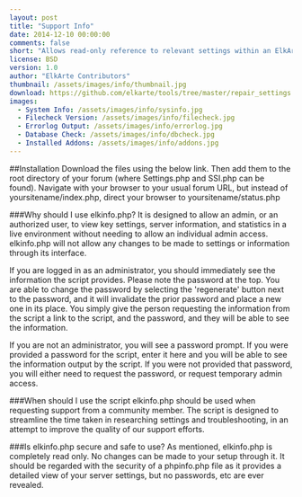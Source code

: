 ```yaml
---
layout: post
title: "Support Info"
date: 2014-12-10 00:00:00
comments: false
short: "Allows read-only reference to relevant settings within an ElkArte installation"
license: BSD
version: 1.0
author: "ElkArte Contributors"
thumbnail: /assets/images/info/thumbnail.jpg
download: https://github.com/elkarte/tools/tree/master/repair_settings
images:
  - System Info: /assets/images/info/sysinfo.jpg
  - Filecheck Version: /assets/images/info/filecheck.jpg
  - Errorlog Output: /assets/images/info/errorlog.jpg
  - Database Check: /assets/images/info/dbcheck.jpg
  - Installed Addons: /assets/images/info/addons.jpg
---
```


##Installation
Download the files using the below link.  Then add them to the root directory of your forum (where Settings.php and SSI.php can be found). 
Navigate with your browser to your usual forum URL, but instead of yoursitename/index.php, direct your browser to 
yoursitename/status.php

###Why should I use elkinfo.php?
It is designed to allow an admin, or an authorized user, to view key settings, server information, and statistics in a 
live environment without needing to allow an individual admin access. elkinfo.php will not allow any changes to be made to settings 
or information through its interface.

If you are logged in as an administrator, you should immediately see the information the script provides. Please note the password at 
the top. You are able to change the password by selecting the 'regenerate' button next to the password, and it will invalidate 
the prior password and place a new one in its place. You simply give the person requesting the information from the script a link to 
the script, and the password, and they will be able to see the information.

If you are not an administrator, you will see a password prompt. If you were provided a password for the script, enter it here and you 
will be able to see the information output by the script. If you were not provided that password, you will either need to request the 
password, or request temporary admin access.

###When should I use the script
elkinfo.php should be used when requesting support from a community member. The script is designed to streamline 
the time taken in researching settings and troubleshooting, in an attempt to improve the quality of our support efforts.

###Is elkinfo.php secure and safe to use?
As mentioned, elkinfo.php is completely read only. No changes can be made to your setup through it. It should be regarded with 
the security of a phpinfo.php file as it provides a detailed view of your server settings, but no passwords, etc are ever revealed.
